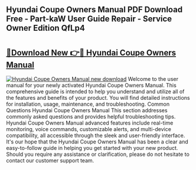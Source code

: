 ## Hyundai Coupe Owners Manual PDF Download Free - Part-kaW User Guide Repair - Service Owner Edition QfLp4

# <h2><a href="http://cf19192.oget.top/?id=Hyundai+Coupe+Owners+Manual">🔗Download New 👉🔴 Hyundai Coupe Owners Manual</a></h2>

[![Hyundai Coupe Owners Manual new download](https://i.imgur.com/5g1atiW.png)](http://cf19192.oget.top/?id=Hyundai+Coupe+Owners+Manual)
Welcome to the user manual for your newly activated Hyundai Coupe Owners Manual. This comprehensive guide is intended to help you understand and utilize all of the features and benefits of your product. You will find detailed instructions for installation, usage, maintenance, and troubleshooting. Common Questions Hyundai Coupe Owners Manual This section addresses commonly asked questions and provides helpful troubleshooting tips. Hyundai Coupe Owners Manual advanced features include real-time monitoring, voice commands, customizable alerts, and multi-device compatibility, all accessible through the sleek and user-friendly interface. It's our hope that the Hyundai Coupe Owners Manual has been a clear and easy-to-follow guide in helping you get started with your new product. Should you require any assistance or clarification, please do not hesitate to contact our customer support team.
